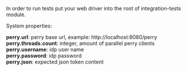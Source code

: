 In order to run tests put your web driver into the root of integration-tests module.  

System properties:

**perry.url**: perry base url, example: http://localhost:8080/perry  
**perry.threads.count**: integer, amount of parallel perry clients  
**perry.username**: idp user name  
**perry.password**: idp password  
**perry.json**: expected json token content  